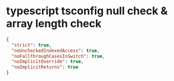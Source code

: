 # typescript tsconfig null check & array length check

```json
{
  "strict": true,
  "noUncheckedIndexedAccess": true,
  "noFallthroughCasesInSwitch": true,
  "noImplicitOverride": true,
  "noImplicitReturns": true
}
```
